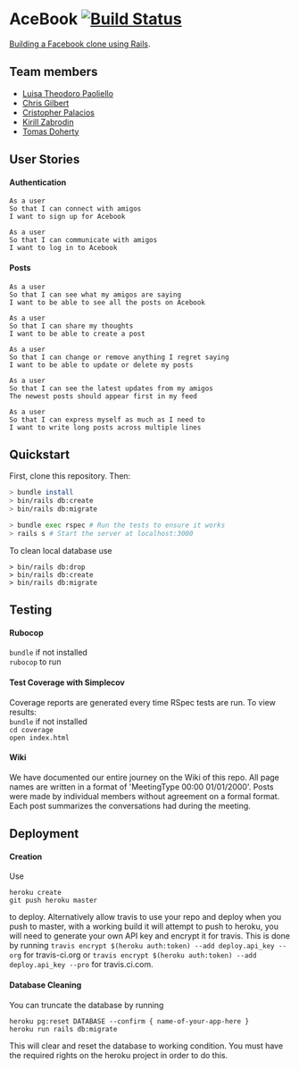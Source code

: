 # AceBook   [![Build Status](https://travis-ci.org/tomasdoh/acebook-floppy-disk.svg?branch=master)](https://travis-ci.org/tomasdoh/acebook-floppy-disk)

[Building a Facebook clone using Rails](https://aqueous-wave-77193.herokuapp.com/posts).

## Team members

* [Luisa Theodoro Paoliello](https://github.com/luisatheodoro)
* [Chris Gilbert](https://github.com/chrisjgilbert)
* [Cristopher Palacios](https://github.com/criszelaya24)
* [Kirill Zabrodin](https://github.com/kirillzabrodin)
* [Tomas Doherty](http://github.com/tomasdoh)

## User Stories

#### Authentication
```
As a user
So that I can connect with amigos
I want to sign up for Acebook
```
```
As a user
So that I can communicate with amigos
I want to log in to Acebook
```
#### Posts
```
As a user
So that I can see what my amigos are saying
I want to be able to see all the posts on Acebook
```
```
As a user
So that I can share my thoughts
I want to be able to create a post
```
```
As a user
So that I can change or remove anything I regret saying
I want to be able to update or delete my posts
```
```
As a user
So that I can see the latest updates from my amigos
The newest posts should appear first in my feed
```
```
As a user
So that I can express myself as much as I need to
I want to write long posts across multiple lines
```

## Quickstart

First, clone this repository. Then:

```bash
> bundle install
> bin/rails db:create
> bin/rails db:migrate

> bundle exec rspec # Run the tests to ensure it works
> rails s # Start the server at localhost:3000
```

To clean local database use

```
> bin/rails db:drop
> bin/rails db:create
> bin/rails db:migrate
```


## Testing

#### Rubocop

`bundle` if not installed    
`rubocop` to run    

#### Test Coverage with Simplecov

Coverage reports are generated every time RSpec tests are run. To view results:  
`bundle` if not installed    
`cd coverage`     
`open index.html`    

#### Wiki

We have documented our entire journey on the Wiki of this repo. All page names are written in a format of 'MeetingType 00:00 01/01/2000'. Posts were made by individual members without agreement on a formal format. Each post summarizes the conversations had during the meeting.

## Deployment

#### Creation

Use 
```
heroku create
git push heroku master
```
to deploy. Alternatively allow travis to use your repo and deploy when you push to master, with a working build it will attempt to push to heroku, you will need to generate your own API key and encrypt it for travis. This is done by running 
```travis encrypt $(heroku auth:token) --add deploy.api_key --org```
for travis-ci.org or 
```travis encrypt $(heroku auth:token) --add deploy.api_key --pro``` 
for travis.ci.com.

#### Database Cleaning

You can truncate the database by running
```
heroku pg:reset DATABASE --confirm { name-of-your-app-here }
heroku run rails db:migrate
```
This will clear and reset the database to working condition. You must have the required rights on the heroku project in order to do this.
